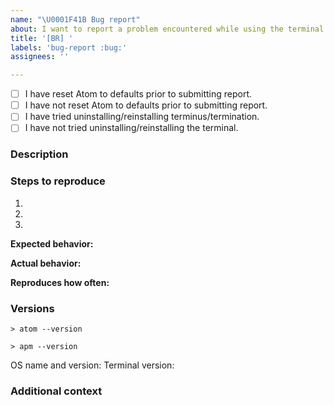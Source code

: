 ```yaml
---
name: "\U0001F41B Bug report"
about: I want to report a problem encountered while using the terminal
title: '[BR] '
labels: 'bug-report :bug:'
assignees: ''

---
```

<!-- Fill all fields of the issue template, without, issue will likely be closed.
Tick the appropriate box by adding an x in between the [] e.g. [x] to ID the status-->
- [ ] I have reset Atom to defaults prior to submitting report.
- [ ] I have not reset Atom to defaults prior to submitting report.
- [ ] I have tried uninstalling/reinstalling terminus/termination.
- [ ] I have not tried uninstalling/reinstalling the terminal.
### Description
<!-- Add a description of the issue you are facing. -->


### Steps to reproduce
<!-- Fill in the numbered steps below with the information required until
the issue you are reporting became apparent. You can add more steps as needed. -->
1.
2.
3.


**Expected behavior:**
<!-- What did you expect to have happened -->


**Actual behavior:**
<!-- What actually happens -->


**Reproduces how often:**
<!-- What percentage of the time does it reproduce? -->


### Versions
<!-- You can get this information from the copy and pasting of the output of
`atom --version` and `apm --version` from the command line, pasted inside the ticked areas.
Also, please include the OS name and what version of the OS and
the terminal version you're running -->

```
> atom --version

```

```
> apm --version

```
OS name and version:
Terminal version:


### Additional context
<!-- Add any additional information like screenshots, gif captures,
configuration, data or other Atom package lists, that might be necessary to reproduce the issue. -->
